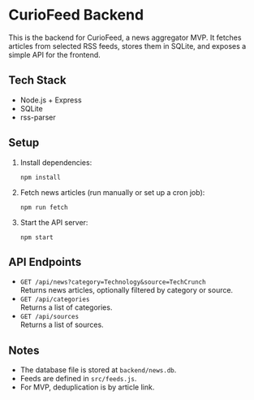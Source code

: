 # CurioFeed Backend

This is the backend for CurioFeed, a news aggregator MVP. It fetches articles from selected RSS feeds, stores them in SQLite, and exposes a simple API for the frontend.

## Tech Stack
- Node.js + Express
- SQLite
- rss-parser

## Setup

1. Install dependencies:
   ```
   npm install
   ```
2. Fetch news articles (run manually or set up a cron job):
   ```
   npm run fetch
   ```
3. Start the API server:
   ```
   npm start
   ```

## API Endpoints

- `GET /api/news?category=Technology&source=TechCrunch`  
  Returns news articles, optionally filtered by category or source.
- `GET /api/categories`  
  Returns a list of categories.
- `GET /api/sources`  
  Returns a list of sources.

## Notes
- The database file is stored at `backend/news.db`.
- Feeds are defined in `src/feeds.js`.
- For MVP, deduplication is by article link. 